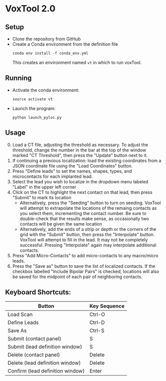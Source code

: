 # VoxTool 2.0


## Setup

- Clone the repository from GitHub
- Create a Conda environment from the definition file
  ```
  conda env install -f conda_env.yml
  ```
  This creates an environment named `vt` in which to run voxTool.

## Running

- Activate the conda environment:
  ```
  source activate vt
  ```
- Launch the program:
  ```
  python launch_pyloc.py
  ```

## Usage
0. Load a CT file, adjusting the threshold as necessary. To adjust the
   threshold, change the number in the bar at the top of the window
   marked "CT Threshold", then press the "Update" button next to it.
1. If continuing a previous localization: load the existing coordinates
   from a JSON coordinate file using the "Load Coordinates" button.
2. Press "Define leads" to set the names, shapes, types, and microcontacts
   for each implanted lead.
3. Select the lead you wish to localize in the dropdown menu labeled "Label"
   in the upper left corner
4. Click on the CT to highlight the next contact on that lead, then press
   "Submit" to mark its location
   - Alternatively, press the "Seeding" button to turn on seeding. VoxTool
     will attempt to extrapolate the locations of the remaing contacts
     as you select them, incrementing the contact number. Be sure to double-check that
     the results make sense, as occasionally two contacts
     will be given the same location
   - Alternatively, add the ends of a strip or depth
     or the corners of the grid with the "Submit" button, then press
     the "Interpolate" button. VoxTool will attempt to fill in the lead.
     It may not be completely successful. Pressing "Interpolate" again
     may interpolate additional contacts.
5. Press "Add Micro-Contacts" to add micro-contacts to any macro/micro leads.
6. Press the "Save as" button to save the list of localized contacts.
   If the checkbox labelled "Include Bipolar Pairs" is checked, locations
   will also be saved for the midpoint of each pair of neighboring contacts.



## Keyboard Shortcuts:

Button | Key Sequence
------ |  ------------
Load Scan | Ctrl-O
Define Leads | Ctrl-D
Save As | Ctrl-S
Submit (contact panel) | S
Submit (lead definition window) | S
Delete (contact panel)| Delete
Delete (lead definition window)| Delete
Confirm (lead definition window) | Enter
